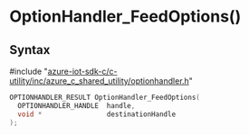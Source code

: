 # OptionHandler_FeedOptions()

## Syntax

\#include "[azure-iot-sdk-c/c-utility/inc/azure_c_shared_utility/optionhandler.h](../optionhandler-h.md)"  
```C
OPTIONHANDLER_RESULT OptionHandler_FeedOptions(
  OPTIONHANDLER_HANDLE  handle,
  void *                destinationHandle
);
```

